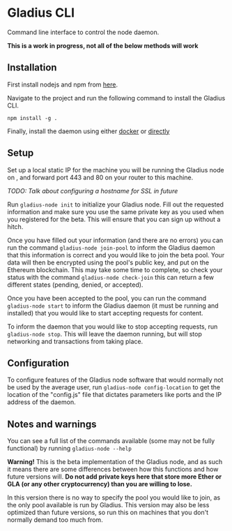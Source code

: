 # Gladius CLI

Command line interface to control the node daemon.

**This is a work in progress, not all of the below methods will work**

## Installation
First install nodejs and npm from [here](https://nodejs.org/en/).

Navigate to the project and run the following command to install the Gladius
CLI.

`npm install -g .`

Finally, install the daemon using either [docker](https://gladius.io) or
[directly](https://gladius.io)

## Setup

Set up a local static IP for the machine you will be running the Gladius node on
, and forward port 443 and 80 on your router to this machine.

_TODO: Talk about configuring a hostname for SSL in future_

Run `gladius-node init` to initialize your Gladius node. Fill out the requested
information and make sure you use the same private key as you used when you
registered for the beta. This will ensure that you can sign up without a hitch.

Once you have filled out your information (and there are no errors) you can run
the command `gladius-node join-pool` to inform the Gladius daemon that this
information is correct and you would like to join the beta pool. Your data will
then be encrypted using the pool's public key, and put on the Ethereum
blockchain. This may take some time to complete, so check your status with the
command `gladius-node check-join` this can return a few different states
(pending, denied, or accepted).

Once you have been accepted to the pool, you can run
the command `gladius-node start` to inform the Gladius daemon (it must be
running and installed) that you would like to start accepting requests for
content.

To inform the daemon that you would like to stop accepting requests, run
`gladius-node stop`. This will leave the daemon running, but will stop
networking and transactions from taking place.

## Configuration
To configure features of the Gladius node software that would normally not be
used by the average user, run `gladius-node config-location` to get the location
of the "config.js" file that dictates parameters like ports and the IP address
of the daemon.   

## Notes and warnings
You can see a full list of the commands available (some may not be fully
  functional) by running `gladius-node --help`


**Warning!** This is the beta implementation of the Gladius node, and as such it
means there are some differences between how this functions and how future
versions will. **Do not add private keys here that store more Ether or GLA (or
any other cryptocurrency) than you are willing to lose.**

In this version there is no way to specify the pool you would
like to join, as the only pool available is run by Gladius. This version may
also be less optimized than future versions, so run this on machines that you
don't normally demand too much from.
